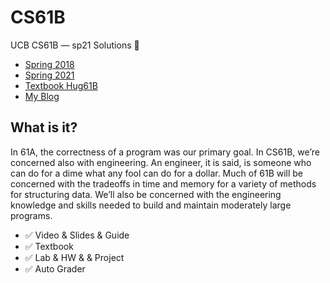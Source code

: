 # CS61B

UCB CS61B — sp21 Solutions 🎉

- [Spring 2018](https://sp18.datastructur.es/)
- [Spring 2021](https://sp21.datastructur.es/index.html)
- [Textbook Hug61B](https://joshhug.gitbooks.io/hug61b/content/)
- [My Blog](https://mancuoj.vercel.app/cs61b)


## What is it?

In 61A, the correctness of a program was our primary goal. In CS61B, we’re concerned also with engineering. An engineer, it is said, is someone who can do for a dime what any fool can do for a dollar. Much of 61B will be concerned with the tradeoffs in time and memory for a variety of methods for structuring data. We’ll also be concerned with the engineering knowledge and skills needed to build and maintain moderately large programs.

- ✅ Video & Slides & Guide
- ✅ Textbook
- ✅ Lab & HW & & Project
- ✅ Auto Grader